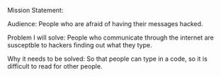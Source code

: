 Mission Statement: 




Audience: People who are afraid of having their messages hacked.


Problem I will solve: People who communicate through the internet are susceptble to hackers finding out what they type.


Why it needs to be solved: So that people can type in a code, so it is difficult to read for other people.



